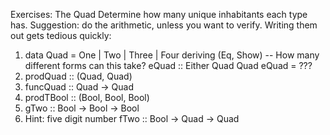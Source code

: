 Exercises: The Quad
Determine how many unique inhabitants each type has.
Suggestion: do the arithmetic, unless you want to verify.
Writing them out gets tedious quickly:
1. data Quad =
One
| Two
| Three
| Four
deriving (Eq, Show)
-- How many different forms can this take?
eQuad :: Either Quad Quad
eQuad = ???
2. prodQuad :: (Quad, Quad)
3. funcQuad :: Quad -> Quad
4. prodTBool :: (Bool, Bool, Bool)
5. gTwo :: Bool -> Bool -> Bool
6. Hint: five digit number
fTwo :: Bool -> Quad -> Quad